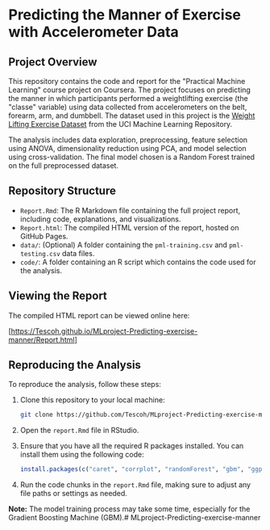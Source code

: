 # Predicting the Manner of Exercise with Accelerometer Data

## Project Overview

This repository contains the code and report for the "Practical Machine Learning" course project on Coursera. The project focuses on predicting the manner in which participants performed a weightlifting exercise (the "classe" variable) using data collected from accelerometers on the belt, forearm, arm, and dumbbell. The dataset used in this project is the [Weight Lifting Exercise Dataset](http://groupware.les.inf.puc-rio.br/har) from the UCI Machine Learning Repository.

The analysis includes data exploration, preprocessing, feature selection using ANOVA, dimensionality reduction using PCA, and model selection using cross-validation. The final model chosen is a Random Forest trained on the full preprocessed dataset.

## Repository Structure

*   `Report.Rmd`: The R Markdown file containing the full project report, including code, explanations, and visualizations.
*   `Report.html`: The compiled HTML version of the report, hosted on GitHub Pages.
*   `data/`: (Optional) A folder containing the `pml-training.csv` and `pml-testing.csv` data files.
*   `code/`: A folder containing an R script which contains the code used for the analysis.


## Viewing the Report

The compiled HTML report can be viewed online here:

[https://Tescoh.github.io/MLproject-Predicting-exercise-manner/Report.html]


## Reproducing the Analysis

To reproduce the analysis, follow these steps:

1.  Clone this repository to your local machine:

    ```bash
    git clone https://github.com/Tescoh/MLproject-Predicting-exercise-manner.
    ```

2.  Open the `report.Rmd` file in RStudio.

3.  Ensure that you have all the required R packages installed. You can install them using the following code:

    ```R
    install.packages(c("caret", "corrplot", "randomForest", "gbm", "ggplot2")) #add other packages if required
    ```


4.  Run the code chunks in the `report.Rmd` file, making sure to adjust any file paths or settings as needed.

**Note:** The model training process may take some time, especially for the Gradient Boosting Machine (GBM).# MLproject-Predicting-exercise-manner